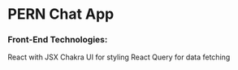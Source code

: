 # PERN Chat App

### Front-End Technologies:
React with JSX
Chakra UI for styling
React Query for data fetching

